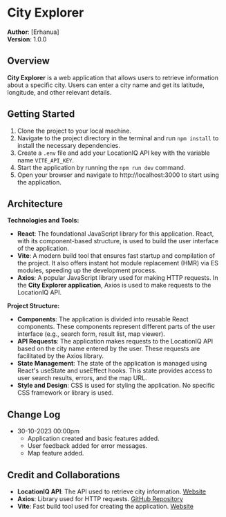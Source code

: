 # City Explorer

**Author**: [Erhanua]  
**Version**: 1.0.0

## Overview
**City Explorer** is a web application that allows users to retrieve information about a specific city. Users can enter a city name and get its latitude, longitude, and other relevant details.

## Getting Started
1. Clone the project to your local machine.
2. Navigate to the project directory in the terminal and run `npm install` to install the necessary dependencies.
3. Create a `.env` file and add your LocationIQ API key with the variable name `VITE_API_KEY`.
4. Start the application by running the `npm run dev` command.
5. Open your browser and navigate to http://localhost:3000 to start using the application.

## Architecture

**Technologies and Tools:**
- **React**: The foundational JavaScript library for this application. React, with its component-based structure, is used to build the user interface of the application.
- **Vite**: A modern build tool that ensures fast startup and compilation of the project. It also offers instant hot module replacement (HMR) via ES modules, speeding up the development process.
- **Axios**: A popular JavaScript library used for making HTTP requests. In the **City Explorer application**, Axios is used to make requests to the LocationIQ API.

**Project Structure:**
- **Components**: The application is divided into reusable React components. These components represent different parts of the user interface (e.g., search form, result list, map viewer).
- **API Requests**: The application makes requests to the LocationIQ API based on the city name entered by the user. These requests are facilitated by the Axios library.
- **State Management**: The state of the application is managed using React's useState and useEffect hooks. This state provides access to user search results, errors, and the map URL.
- **Style and Design**: CSS is used for styling the application. No specific CSS framework or library is used.

## Change Log
- 30-10-2023 00:00pm
  - Application created and basic features added.
  - User feedback added for error messages.
  - Map feature added.

## Credit and Collaborations
- **LocationIQ API**: The API used to retrieve city information. [Website](#)
- **Axios**: Library used for HTTP requests. [GitHub Repository](#)
- **Vite**: Fast build tool used for creating the application. [Website](#)



